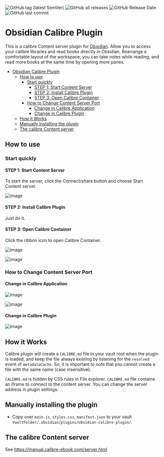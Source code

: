 ![GitHub tag (latest SemVer)](https://img.shields.io/github/v/tag/caronchen/obsidian-calibre-plugin) ![GitHub all releases](https://img.shields.io/github/downloads/caronchen/obsidian-calibre-plugin/total) ![GitHub Release Date](https://img.shields.io/github/release-date/caronchen/obsidian-calibre-plugin) ![GitHub last commit](https://img.shields.io/github/last-commit/caronchen/obsidian-calibre-plugin)

# Obsidian Calibre Plugin

This is a calibre Content server plugin for [Obsidian](https://obsidian.md). Allow you to access your calibre libraries and read books directly in Obsidian. Rearrange a comfortable layout of the workspace, you can take notes while reading, and read more books at the same time by opening more panes.

- [Obsidian Calibre Plugin](#obsidian-calibre-plugin)
	- [How to use](#how-to-use)
		- [Start quickly](#start-quickly)
			- [STEP 1: Start Content Server](#step-1-start-content-server)
			- [STEP 2: Install Calibre Plugin](#step-2-install-calibre-plugin)
			- [STEP 3: Open Calibre Container](#step-3-open-calibre-container)
		- [How to Change Content Server Port](#how-to-change-content-server-port)
			- [Change in Calibre Application](#change-in-calibre-application)
			- [Change in Calibre Plugin](#change-in-calibre-plugin)
	- [How it Works](#how-it-works)
	- [Manually installing the plugin](#manually-installing-the-plugin)
	- [The calibre Content server](#the-calibre-content-server)

## How to use

### Start quickly
#### STEP 1: Start Content Server
To start the server, click the Connect/share button and choose Start Content server.

![image](https://user-images.githubusercontent.com/150803/143490663-afc3b418-a36e-422a-bab7-97b09237b507.png)


#### STEP 2: Install Calibre Plugin
Just do it.

#### STEP 3: Open Calibre Container
Click the ribbon icon to open Calibre Container.

![image](https://user-images.githubusercontent.com/150803/143490701-b7eedf79-b555-49e7-ad67-1a55da714c46.png)

![image](https://user-images.githubusercontent.com/150803/143516737-05d428df-88fc-40a9-a26b-cd163683d607.png)


### How to Change Content Server Port

#### Change in Calibre Application
![image](https://user-images.githubusercontent.com/150803/143490820-094fd57d-8150-4b82-a678-a81e3f15614e.png)

![image](https://user-images.githubusercontent.com/150803/143490891-58dcb930-c0c6-40ee-9256-ab25164a77ec.png)


#### Change in Calibre Plugin
![image](https://user-images.githubusercontent.com/150803/143490977-89e98839-0861-44c5-a002-b855a26f00ae.png)

## How it Works
Calibre plugin will create a `CALIBRE.md` file in your vault root when the plugin is loaded, and keep the file always existing by listening for the `resolved` event of `metadataCache`. So, it is important to note that you cannot create a file with the same name (case insensitive).

`CALIBRE.md` is hidden by CSS rules in File explorer. `CALIBRE.md` file contains an iframe to connect to the content server. You can change the server address in plugin settings.

## Manually installing the plugin

- Copy over `main.js`, `styles.css`, `manifest.json` to your vault `VaultFolder/.obsidian/plugins/obsidian-calibre-plugin/`.

## The calibre Content server

See https://manual.calibre-ebook.com/server.html
